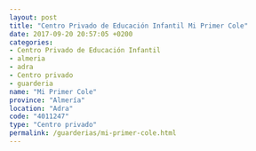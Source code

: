 ```yaml
---
layout: post
title: "Centro Privado de Educación Infantil Mi Primer Cole"
date: 2017-09-20 20:57:05 +0200
categories:
- Centro Privado de Educación Infantil
- almeria
- adra
- Centro privado
- guarderia
name: "Mi Primer Cole"
province: "Almería"
location: "Adra"
code: "4011247"
type: "Centro privado"
permalink: /guarderias/mi-primer-cole.html
---
```

